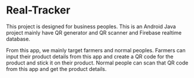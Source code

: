 # Real-Tracker
This project is designed for business peoples. This is an Android Java project mainly have QR generator and QR scanner and Firebase realtime database. 

From this app, we mainly target farmers and normal peoples. Farmers can input their product details from this app and create a QR code for the product and stick it on their product. Normal people can scan that QR code from this app and get the product details.   

